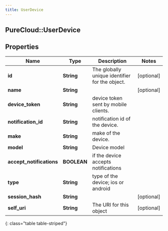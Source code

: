```yaml
---
title: UserDevice
---
```

## PureCloud::UserDevice

## Properties

|Name | Type | Description | Notes|
|------------ | ------------- | ------------- | -------------|
| **id** | **String** | The globally unique identifier for the object. | [optional] |
| **name** | **String** |  | [optional] |
| **device_token** | **String** | device token sent by mobile clients. | |
| **notification_id** | **String** | notification id of the device. | |
| **make** | **String** | make of the device. | |
| **model** | **String** | Device model | |
| **accept_notifications** | **BOOLEAN** | if the device accepts notifications | |
| **type** | **String** | type of the device; ios or android | |
| **session_hash** | **String** |  | [optional] |
| **self_uri** | **String** | The URI for this object | [optional] |
{: class="table table-striped"}


